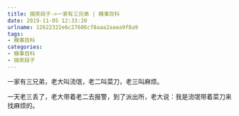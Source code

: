 ```yaml
---
title: 搞笑段子->一家有三兄弟 | 糗事百科
date: 2019-11-05 12:33:20
urlname: 12622322e6c27606cf8aaa2aaea9f8a9
tags: 
- 糗事百科
categories:
- 糗事百科
- 搞笑段子
---
```

一家有三兄弟，老大叫流氓，老二叫菜刀，老三叫麻烦。

一天老三丢了，老大带着老二去报警，到了派出所，老大说：我是流氓带着菜刀来找麻烦的。


